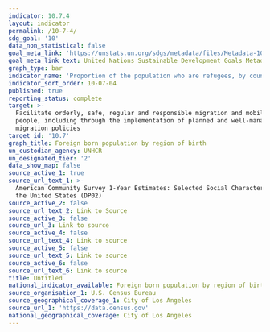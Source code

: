 ```yaml
---
indicator: 10.7.4
layout: indicator
permalink: /10-7-4/
sdg_goal: '10'
data_non_statistical: false
goal_meta_link: 'https://unstats.un.org/sdgs/metadata/files/Metadata-10-07-03.pdf'
goal_meta_link_text: United Nations Sustainable Development Goals Metadata (pdf 564kB)
graph_type: bar
indicator_name: 'Proportion of the population who are refugees, by country of origin'
indicator_sort_order: 10-07-04
published: true
reporting_status: complete
target: >-
  Facilitate orderly, safe, regular and responsible migration and mobility of
  people, including through the implementation of planned and well-managed
  migration policies
target_id: '10.7'
graph_title: Foreign born population by region of birth
un_custodian_agency: UNHCR
un_designated_tier: '2'
data_show_map: false
source_active_1: true
source_url_text_1: >-
  American Community Survey 1-Year Estimates: Selected Social Characteristics in
  the United States (DP02)
source_active_2: false
source_url_text_2: Link to Source
source_active_3: false
source_url_3: Link to source
source_active_4: false
source_url_text_4: Link to source
source_active_5: false
source_url_text_5: Link to source
source_active_6: false
source_url_text_6: Link to source
title: Untitled
national_indicator_available: Foreign born population by region of birth
source_organisation_1: U.S. Census Bureau
source_geographical_coverage_1: City of Los Angeles
source_url_1: 'https://data.census.gov'
national_geographical_coverage: City of Los Angeles
---
```

